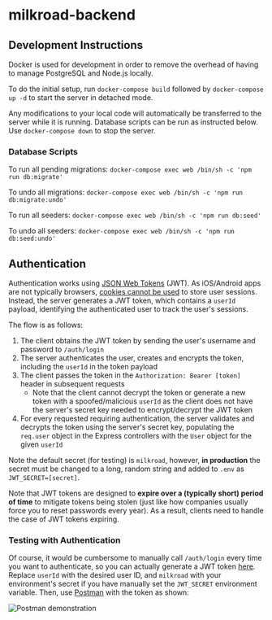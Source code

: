 # milkroad-backend

## Development Instructions

Docker is used for development in order to remove the overhead of having to manage PostgreSQL and Node.js locally. 

To do the initial setup, run `docker-compose build` followed by `docker-compose up -d` to start the server in detached mode.

Any modifications to your local code will automatically be transferred to the server while it is running. Database scripts can be run as instructed below. Use `docker-compose down` to stop the server.

### Database Scripts

To run all pending migrations: `docker-compose exec web /bin/sh -c 'npm run db:migrate'`

To undo all migrations: `docker-compose exec web /bin/sh -c 'npm run db:migrate:undo'`

To run all seeders: `docker-compose exec web /bin/sh -c 'npm run db:seed'`

To undo all seeders: `docker-compose exec web /bin/sh -c 'npm run db:seed:undo'`

## Authentication

Authentication works using [JSON Web Tokens](https://jwt.io/introduction/) (JWT). As iOS/Android apps
are not typically browsers, [cookies cannot be used](https://auth0.com/docs/design/web-apps-vs-web-apis-cookies-vs-tokens)
to store user sessions. Instead, the server generates a JWT token, which contains a `userId` payload,
identifying the authenticated user to track the user's sessions.

The flow is as follows:

1. The client obtains the JWT token by sending the user's username and password to `/auth/login`
2. The server authenticates the user, creates and encrypts the token, including the `userId` in the 
token payload
3. The client passes the token in the `Authorization: Bearer [token]` header in subsequent requests
    - Note that the client cannot decrypt the token or generate a new token with a spoofed/malicious
    `userId` as the client does not have the server's secret key needed to encrypt/decrypt the JWT token
4. For every requested requiring authentication, the server validates and decrypts the token using
the server's secret key, populating the `req.user` object in the Express controllers with the `User`
object for the given `userId`

Note the default secret (for testing) is `milkroad`, however, **in production** the secret must be changed
to a long, random string and added to `.env` as `JWT_SECRET=[secret]`.

Note that JWT tokens are designed to **expire over a (typically short) period of time** to mitigate tokens being stolen
(just like how companies usually force you to reset passwords every year). As a result, clients need
to handle the case of JWT tokens expiring. 

### Testing with Authentication

Of course, it would be cumbersome to manually call `/auth/login` every time you want to authenticate,
so you can actually generate a JWT token [here](https://jwt.io/#debugger-io?token=eyJhbGciOiJIUzI1NiIsInR5cCI6IkpXVCJ9.eyJzdWIiOiIxMjM0NTY3ODkwIiwidXNlcklkIjoyLCJpYXQiOjE1MTYyMzkwMjJ9.UiDumKsj8gsN4LsbKI5a5K0nqiHVt2BhlzQXuuq29f8).
Replace `userId` with the desired user ID, and `milkroad` with your environment's secret if you have manually
set the `JWT_SECRET` environment variable. Then, use [Postman](https://www.getpostman.com/downloads/)
with the token as shown:

![Postman demonstration](https://i.imgur.com/ZLYL1Fz.png)
